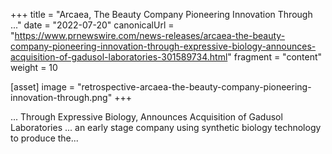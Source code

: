 +++
title = "Arcaea, The Beauty Company Pioneering Innovation Through ..."
date = "2022-07-20"
canonicalUrl = "https://www.prnewswire.com/news-releases/arcaea-the-beauty-company-pioneering-innovation-through-expressive-biology-announces-acquisition-of-gadusol-laboratories-301589734.html"
fragment = "content"
weight = 10

[asset]
    image = "retrospective-arcaea-the-beauty-company-pioneering-innovation-through.png"
+++

... Through Expressive Biology, Announces Acquisition of Gadusol 
Laboratories ... an early stage company using synthetic biology technology 
to produce the...
